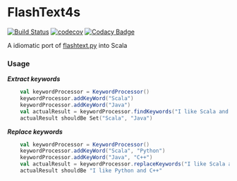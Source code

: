 # FlashText4s
[![Build Status](https://travis-ci.com/mintutu/flashtext4s.svg?branch=master)](https://travis-ci.com/mintutu/flashtext4s)
[![codecov](https://codecov.io/gh/mintutu/flashtext4s/branch/master/graph/badge.svg)](https://codecov.io/gh/mintutu/flashtext4s)
[![Codacy Badge](https://api.codacy.com/project/badge/Grade/49a8205a80dc4ecd8820b64f48ea600c)](https://www.codacy.com/app/specterbn/flashtext4s?utm_source=github.com&amp;utm_medium=referral&amp;utm_content=mintutu/flashtext4s&amp;utm_campaign=Badge_Grade)

A idiomatic port of [flashtext.py](https://github.com/vi3k6i5/flashtext) into Scala

### Usage
***Extract keywords***
```scala
    val keywordProcessor = KeywordProcessor()
    keywordProcessor.addKeyWord("Scala")
    keywordProcessor.addKeyWord("Java")
    val actualResult = keywordProcessor.findKeywords("I like Scala and Java")
    actualResult shouldBe Set("Scala", "Java")
```

***Replace keywords***
```scala
    val keywordProcessor = KeywordProcessor()
    keywordProcessor.addKeyWord("Scala", "Python")
    keywordProcessor.addKeyWord("Java", "C++")
    val actualResult = keywordProcessor.replaceKeywords("I like Scala and Java")
    actualResult shouldBe "I like Python and C++"
```
